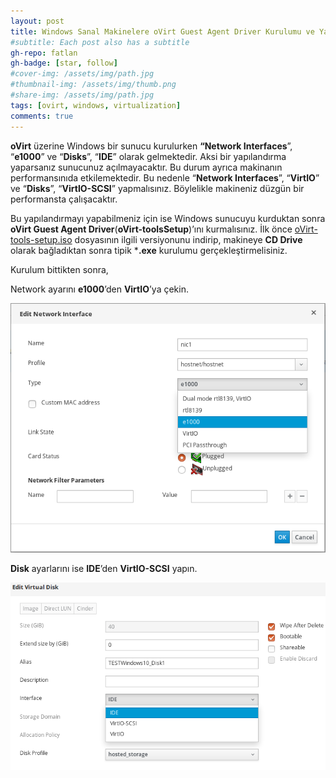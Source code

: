 ```yaml
---
layout: post
title: Windows Sanal Makinelere oVirt Guest Agent Driver Kurulumu ve Yapılandırması
#subtitle: Each post also has a subtitle
gh-repo: fatlan
gh-badge: [star, follow]
#cover-img: /assets/img/path.jpg
#thumbnail-img: /assets/img/thumb.png
#share-img: /assets/img/path.jpg
tags: [ovirt, windows, virtualization]
comments: true
---
```

**oVirt** üzerine Windows bir sunucu kurulurken **“Network Interfaces**”, “**e1000**” ve “**Disks**”, “**IDE**” olarak gelmektedir. Aksi bir yapılandırma yaparsanız sunucunuz açılmayacaktır. Bu durum ayrıca makinanın performansınıda etkilemektedir. Bu nedenle “**Network Interfaces**”, “**VirtIO**” ve “**Disks**”, “**VirtIO-SCSI**” yapmalısınız. Böylelikle makineniz düzgün bir performansta çalışacaktır.

Bu yapılandırmayı yapabilmeniz için ise Windows sunucuyu kurduktan sonra **oVirt Guest Agent Driver**(**oVirt-toolsSetup**)’ını kurmalısınız. İlk önce [oVirt-tools-setup.iso](https://resources.ovirt.org/pub/ovirt-4.2/iso/oVirt-toolsSetup/) dosyasının ilgili versiyonunu indirip, makineye **CD Drive** olarak bağladıktan sonra tipik ***.exe** kurulumu gerçekleştirmelisiniz.

Kurulum bittikten sonra,

Network ayarını **e1000**’den **VirtIO**’ya çekin.

![Crepe](/assets/img/win-ovirt-agentinst/winovirt-agen01.png)

**Disk** ayarlarını ise **IDE**’den **VirtIO-SCSI** yapın.

![Crepe](/assets/img/win-ovirt-agentinst/winovirt-agen02.png)
